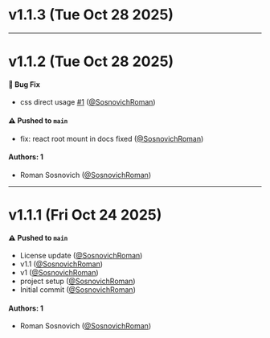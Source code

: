 # v1.1.3 (Tue Oct 28 2025)



---

# v1.1.2 (Tue Oct 28 2025)

#### 🐛 Bug Fix

- css direct usage [#1](https://github.com/SosnovichRoman/storybook-font-inspector/pull/1) ([@SosnovichRoman](https://github.com/SosnovichRoman))

#### ⚠️ Pushed to `main`

- fix: react root mount in docs fixed ([@SosnovichRoman](https://github.com/SosnovichRoman))

#### Authors: 1

- Roman Sosnovich ([@SosnovichRoman](https://github.com/SosnovichRoman))

---

# v1.1.1 (Fri Oct 24 2025)

#### ⚠️ Pushed to `main`

- License update ([@SosnovichRoman](https://github.com/SosnovichRoman))
- v1.1 ([@SosnovichRoman](https://github.com/SosnovichRoman))
- v1 ([@SosnovichRoman](https://github.com/SosnovichRoman))
- project setup ([@SosnovichRoman](https://github.com/SosnovichRoman))
- Initial commit ([@SosnovichRoman](https://github.com/SosnovichRoman))

#### Authors: 1

- Roman Sosnovich ([@SosnovichRoman](https://github.com/SosnovichRoman))
